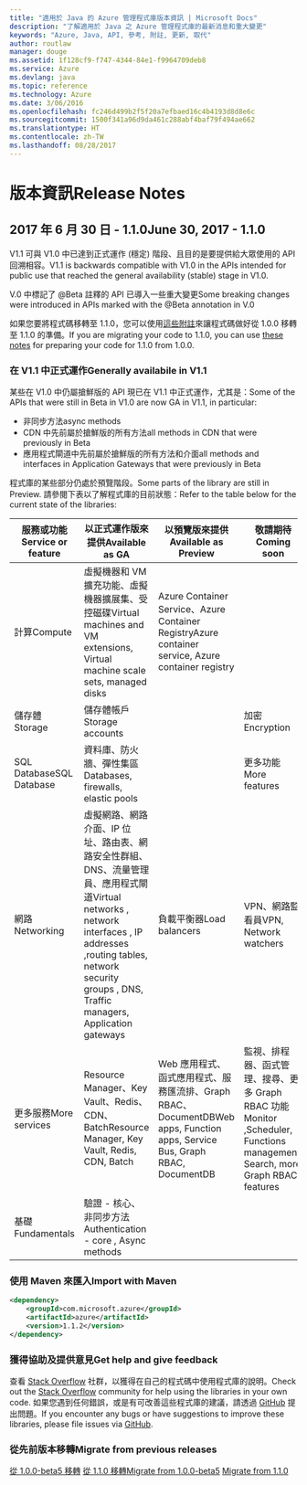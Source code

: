 ```yaml
---
title: "適用於 Java 的 Azure 管理程式庫版本資訊 | Microsoft Docs"
description: "了解適用於 Java 之 Azure 管理程式庫的最新消息和重大變更"
keywords: "Azure, Java, API, 參考, 附註, 更新, 取代"
author: routlaw
manager: douge
ms.assetid: 1f128cf9-f747-4344-84e1-f9964709deb8
ms.service: Azure
ms.devlang: java
ms.topic: reference
ms.technology: Azure
ms.date: 3/06/2016
ms.openlocfilehash: fc246d499b2f5f20a7efbaed16c4b4193d8d8e6c
ms.sourcegitcommit: 1500f341a96d9da461c288abf4baf79f494ae662
ms.translationtype: HT
ms.contentlocale: zh-TW
ms.lasthandoff: 08/28/2017
---
```

# <a name="release-notes"></a><span data-ttu-id="8cfc1-104">版本資訊</span><span class="sxs-lookup"><span data-stu-id="8cfc1-104">Release Notes</span></span> 

## <a name="june-30-2017---110"></a><span data-ttu-id="8cfc1-105">2017 年 6 月 30 日 - 1.1.0</span><span class="sxs-lookup"><span data-stu-id="8cfc1-105">June 30, 2017 - 1.1.0</span></span> 

<span data-ttu-id="8cfc1-106">V1.1 可與 V1.0 中已達到正式運作 (穩定) 階段、且目的是要提供給大眾使用的 API 回溯相容。</span><span class="sxs-lookup"><span data-stu-id="8cfc1-106">V1.1 is backwards compatible with V1.0 in the APIs intended for public use that reached the general availability (stable) stage in V1.0.</span></span>

<span data-ttu-id="8cfc1-107">V.0 中標記了 @Beta 註釋的 API 已導入一些重大變更</span><span class="sxs-lookup"><span data-stu-id="8cfc1-107">Some breaking changes were introduced in APIs marked with the @Beta annotation in V.0</span></span>

<span data-ttu-id="8cfc1-108">如果您要將程式碼移轉至 1.1.0，您可以使用[這些附註](https://github.com/Azure/azure-sdk-for-java/blob/master/notes/prepare-for-1.1.0.md)來讓程式碼做好從 1.0.0 移轉至 1.1.0 的準備。</span><span class="sxs-lookup"><span data-stu-id="8cfc1-108">If you are migrating your code to 1.1.0, you can use [these notes](https://github.com/Azure/azure-sdk-for-java/blob/master/notes/prepare-for-1.1.0.md) for preparing your code for 1.1.0 from 1.0.0.</span></span>

### <a name="generally-availabile-in-v11"></a><span data-ttu-id="8cfc1-109">在 V1.1 中正式運作</span><span class="sxs-lookup"><span data-stu-id="8cfc1-109">Generally availabile in V1.1</span></span>

<span data-ttu-id="8cfc1-110">某些在 V1.0 中仍屬搶鮮版的 API 現已在 V1.1 中正式運作，尤其是：</span><span class="sxs-lookup"><span data-stu-id="8cfc1-110">Some of the APIs that were still in Beta in V1.0 are now GA in V1.1, in particular:</span></span>

- <span data-ttu-id="8cfc1-111">非同步方法</span><span class="sxs-lookup"><span data-stu-id="8cfc1-111">async methods</span></span>
- <span data-ttu-id="8cfc1-112">CDN 中先前屬於搶鮮版的所有方法</span><span class="sxs-lookup"><span data-stu-id="8cfc1-112">all methods in CDN that were previously in Beta</span></span>
- <span data-ttu-id="8cfc1-113">應用程式閘道中先前屬於搶鮮版的所有方法和介面</span><span class="sxs-lookup"><span data-stu-id="8cfc1-113">all methods and interfaces in Application Gateways that were previously in Beta</span></span>

 <span data-ttu-id="8cfc1-114">程式庫的某些部分仍處於預覽階段。</span><span class="sxs-lookup"><span data-stu-id="8cfc1-114">Some parts of the library are still in Preview.</span></span> <span data-ttu-id="8cfc1-115">請參閱下表以了解程式庫的目前狀態：</span><span class="sxs-lookup"><span data-stu-id="8cfc1-115">Refer to the table below for the current state of the libraries:</span></span>

<span data-ttu-id="8cfc1-116">服務或功能</span><span class="sxs-lookup"><span data-stu-id="8cfc1-116">Service or feature</span></span> | <span data-ttu-id="8cfc1-117">以正式運作版來提供</span><span class="sxs-lookup"><span data-stu-id="8cfc1-117">Available as GA</span></span> | <span data-ttu-id="8cfc1-118">以預覽版來提供</span><span class="sxs-lookup"><span data-stu-id="8cfc1-118">Available as Preview</span></span>  | <span data-ttu-id="8cfc1-119">敬請期待</span><span class="sxs-lookup"><span data-stu-id="8cfc1-119">Coming soon</span></span> |
---------|---------|---------|---------|
<span data-ttu-id="8cfc1-120">計算</span><span class="sxs-lookup"><span data-stu-id="8cfc1-120">Compute</span></span>  | <span data-ttu-id="8cfc1-121">虛擬機器和 VM 擴充功能、虛擬機器擴展集、受控磁碟</span><span class="sxs-lookup"><span data-stu-id="8cfc1-121">Virtual machines and VM extensions, Virtual machine scale sets, managed disks</span></span>   | <span data-ttu-id="8cfc1-122">Azure Container Service、Azure Container Registry</span><span class="sxs-lookup"><span data-stu-id="8cfc1-122">Azure container service, Azure container registry</span></span> |    |
<span data-ttu-id="8cfc1-123">儲存體</span><span class="sxs-lookup"><span data-stu-id="8cfc1-123">Storage</span></span>   |  <span data-ttu-id="8cfc1-124">儲存體帳戶</span><span class="sxs-lookup"><span data-stu-id="8cfc1-124">Storage accounts</span></span>       |         |   <span data-ttu-id="8cfc1-125">加密</span><span class="sxs-lookup"><span data-stu-id="8cfc1-125">Encryption</span></span>      |
<span data-ttu-id="8cfc1-126">SQL Database</span><span class="sxs-lookup"><span data-stu-id="8cfc1-126">SQL Database</span></span>  | <span data-ttu-id="8cfc1-127">資料庫、防火牆、彈性集區</span><span class="sxs-lookup"><span data-stu-id="8cfc1-127">Databases, firewalls, elastic pools</span></span>        |         |   <span data-ttu-id="8cfc1-128">更多功能</span><span class="sxs-lookup"><span data-stu-id="8cfc1-128">More features</span></span>      |
<span data-ttu-id="8cfc1-129">網路</span><span class="sxs-lookup"><span data-stu-id="8cfc1-129">Networking</span></span>    |  <span data-ttu-id="8cfc1-130">虛擬網路、網路介面、IP 位址、路由表、網路安全性群組、DNS、流量管理員、應用程式閘道</span><span class="sxs-lookup"><span data-stu-id="8cfc1-130">Virtual networks , network interfaces , IP addresses ,routing tables, network security groups , DNS, Traffic managers, Application gateways</span></span>  |    <span data-ttu-id="8cfc1-131">負載平衡器</span><span class="sxs-lookup"><span data-stu-id="8cfc1-131">Load balancers</span></span>     |   <span data-ttu-id="8cfc1-132">VPN、網路監看員</span><span class="sxs-lookup"><span data-stu-id="8cfc1-132">VPN, Network watchers</span></span>   |
<span data-ttu-id="8cfc1-133">更多服務</span><span class="sxs-lookup"><span data-stu-id="8cfc1-133">More services</span></span>    |  <span data-ttu-id="8cfc1-134">Resource Manager、Key Vault、Redis、CDN、Batch</span><span class="sxs-lookup"><span data-stu-id="8cfc1-134">Resource Manager, Key Vault, Redis,  CDN, Batch</span></span>       |  <span data-ttu-id="8cfc1-135">Web 應用程式、函式應用程式、服務匯流排、Graph RBAC、DocumentDB</span><span class="sxs-lookup"><span data-stu-id="8cfc1-135">Web apps, Function apps, Service Bus, Graph RBAC, DocumentDB</span></span>   | <span data-ttu-id="8cfc1-136">監視、排程器、函式管理、搜尋、更多 Graph RBAC 功能</span><span class="sxs-lookup"><span data-stu-id="8cfc1-136">Monitor ,Scheduler, Functions management, Search, more Graph RBAC features</span></span>        |
<span data-ttu-id="8cfc1-137">基礎</span><span class="sxs-lookup"><span data-stu-id="8cfc1-137">Fundamentals</span></span>     |   <span data-ttu-id="8cfc1-138">驗證 - 核心、非同步方法</span><span class="sxs-lookup"><span data-stu-id="8cfc1-138">Authentication - core , Async methods</span></span>       |      |         |

### <a name="import-with-maven"></a><span data-ttu-id="8cfc1-139">使用 Maven 來匯入</span><span class="sxs-lookup"><span data-stu-id="8cfc1-139">Import with Maven</span></span>

```XML
<dependency>
    <groupId>com.microsoft.azure</groupId>
    <artifactId>azure</artifactId>
    <version>1.1.2</version>
</dependency>
```

### <a name="get-help-and-give-feedback"></a><span data-ttu-id="8cfc1-140">獲得協助及提供意見</span><span class="sxs-lookup"><span data-stu-id="8cfc1-140">Get help and give feedback</span></span>

<span data-ttu-id="8cfc1-141">查看 [Stack Overflow](http://stackoverflow.com/questions/tagged/azure-java-sdk) 社群，以獲得在自己的程式碼中使用程式庫的說明。</span><span class="sxs-lookup"><span data-stu-id="8cfc1-141">Check out the [Stack Overflow](http://stackoverflow.com/questions/tagged/azure-java-sdk) community for help using the libraries in your own code.</span></span> <span data-ttu-id="8cfc1-142">如果您遇到任何錯誤，或是有可改善這些程式庫的建議，請透過 [GitHub](https://github.com/Azure/azure-sdk-for-java/issues) 提出問題。</span><span class="sxs-lookup"><span data-stu-id="8cfc1-142">If you encounter any bugs or have suggestions to improve these libraries, please file issues via [GitHub](https://github.com/Azure/azure-sdk-for-java/issues).</span></span>

### <a name="migrate-from-previous-releases"></a><span data-ttu-id="8cfc1-143">從先前版本移轉</span><span class="sxs-lookup"><span data-stu-id="8cfc1-143">Migrate from previous releases</span></span>

[<span data-ttu-id="8cfc1-144">從 1.0.0-beta5 移轉](https://github.com/Azure/azure-sdk-for-java/blob/master/notes/prepare-for-1.0.0.md)  [從 1.1.0 移轉</span><span class="sxs-lookup"><span data-stu-id="8cfc1-144">Migrate from 1.0.0-beta5](https://github.com/Azure/azure-sdk-for-java/blob/master/notes/prepare-for-1.0.0.md)  [Migrate from 1.1.0</span></span>](https://github.com/Azure/azure-sdk-for-java/blob/master/notes/prepare-for-1.1.0.md)


